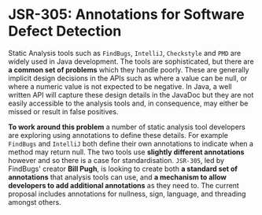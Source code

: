 # JSR-305: Annotations for Software Defect Detection

Static Analysis tools such as `FindBugs`, `IntelliJ`, `Checkstyle` and `PMD` are widely used in Java development. The tools are sophisticated, but there are **a common set of problems** which they handle poorly. These are generally implicit design decisions in the APIs such as where a value can be null, or where a numeric value is not expected to be negative. In Java, a well written API will capture these design details in the JavaDoc but they are not easily accessible to the analysis tools and, in consequence, may either be missed or result in false positives.

**To work around this problem** a number of static analysis tool developers are exploring using annotations to define these details. For example `FindBugs` and `IntelliJ` both define their own annotations to indicate when a method may return null. The two tools use **slightly different annotations** however and so there is a case for standardisation. `JSR-305`, led by FindBugs' creator **Bill Pugh**, is looking to create both **a standard set of annotations** that analysis tools can use, and **a mechanism to allow developers to add additional annotations** as they need to. The current proposal includes annotations for nullness, sign, language, and threading amongst others.



